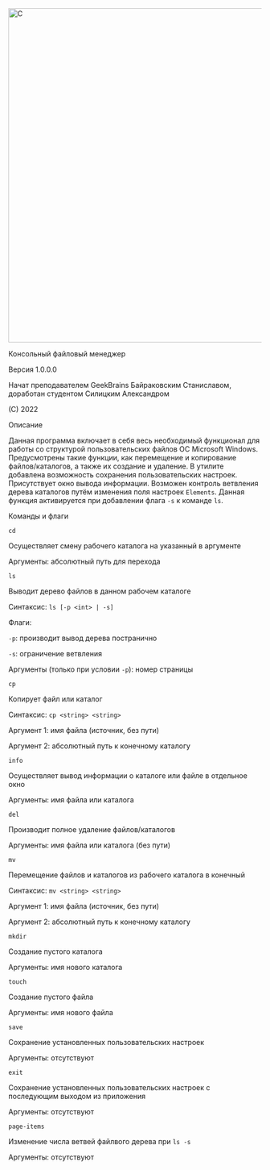<img width="663" alt="C" src="https://user-images.githubusercontent.com/93575945/172902870-13287095-c255-439e-8046-603d68de702f.PNG">

Консольный файловый менеджер

Версия 1.0.0.0

Начат преподавателем GeekBrains Байраковским Станиславом, доработан студентом Силицким Александром

(С) 2022

Описание

Данная программа включает в себя весь необходимый функционал для работы со структурой пользовательских файлов ОС Microsoft Windows.
Предусмотрены такие функции, как перемещение и копирование файлов/каталогов, а также их создание и удаление. В утилите добавлена
возможность сохранения пользовательских настроек. Присутствует окно вывода информации. Bозможен контроль ветвления дерева каталогов
путём изменения поля настроек `Elements`. Данная функция активируется при добавлении флага `-s` к команде `ls`.

Команды и флаги

`cd`

Осуществляет смену рабочего каталога на указанный в аргументе

Аргументы: абсолютный путь для перехода


`ls`

Выводит дерево файлов в данном рабочем каталоге

Синтаксис: `ls [-p <int> | -s]`

Флаги:

`-p`: производит вывод дерева постранично

`-s`: ограничение ветвления

Аргументы (только при условии `-p`): номер страницы

`cp`

Копирует файл или каталог

Синтаксис: `cp <string> <string>`

Аргумент 1: имя файла (источник, без пути)

Аргумент 2: абсолютный путь к конечному каталогу

`info`

Осуществляет вывод информации о каталоге или файле в отдельное окно

Аргументы: имя файла или каталога

`del`

Производит полное удаление файлов/каталогов

Аргументы: имя файла или каталога (без пути)

`mv`

Перемещение файлов и каталогов из рабочего каталога в конечный

Синтаксис: `mv <string> <string>`

Аргумент 1: имя файла (источник, без пути)

Аргумент 2: абсолютный путь к конечному каталогу

`mkdir`

Создание пустого каталога

Аргументы: имя нового каталога

`touch`

Создание пустого файла

Аргументы: имя нового файла

`save`

Сохранение установленных пользовательских настроек

Аргументы: отсутствуют

`exit`

Сохранение установленных пользовательских настроек с последующим выходом из приложения

Аргументы: отсутствуют

`page-items`

Изменение числа ветвей файлвого дерева при `ls -s`

Аргументы: отсутствуют
